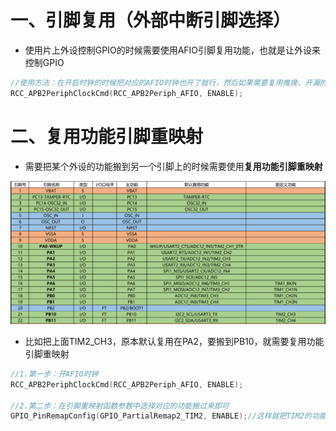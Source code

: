 # 一、引脚复用（外部中断引脚选择）

* 使用片上外设控制GPIO的时候需要使用AFIO引脚复用功能，也就是让外设来控制GPIO

```c
//使用方法：在开启时钟的时候把对应的AFIO时钟也开了就行，然后如果需要复用推挽、开漏的话，在GPIO初始化的时候选上即可
RCC_APB2PeriphClockCmd(RCC_APB2Periph_AFIO, ENABLE);
```



# 二、复用功能引脚重映射

* 需要把某个外设的功能搬到另一个引脚上的时候需要使用**复用功能引脚重映射**

![Pasted image 20241221163839.png](./assets/image-20241221163839.png)

* 比如把上面TIM2_CH3，原本默认复用在PA2，要搬到PB10，就需要复用功能引脚重映射

```c
//1.第一步：开AFIO时钟
RCC_APB2PeriphClockCmd(RCC_APB2Periph_AFIO, ENABLE);

//2.第二步：在引脚重映射函数参数中选择对应的功能搬过来即可
GPIO_PinRemapConfig(GPIO_PartialRemap2_TIM2, ENABLE);//这样就把TIM2的功能重映射了
```
